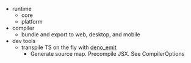 - runtime
  - core
  - platform
- compiler
  - bundle and export to web, desktop, and mobile
- dev tools
  - transpile TS on the fly with [deno_emit](https://github.com/denoland/deno_emit)
    - Generate source map. Precompile JSX. See CompilerOptions
